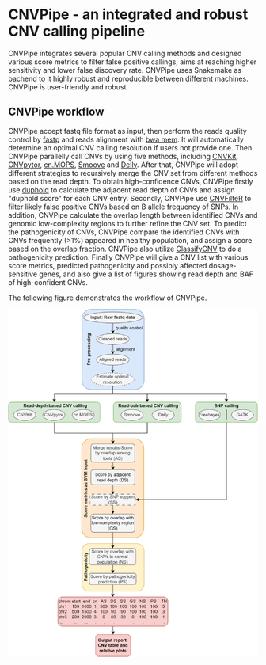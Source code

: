# CNVPipe - an integrated and robust CNV calling pipeline

CNVPipe integrates several popular CNV calling methods and designed various score metrics to filter false positive callings, aims at reaching higher sensitivity and lower false discovery rate. CNVPipe uses Snakemake as bachend to it highly robust and reproducible between different machines. CNVPipe is user-friendly and robust.

## CNVPipe workflow

CNVPipe accept fastq file format as input, then perform the reads quality control by [fastp](https://github.com/OpenGene/fastp) and reads alignment with [bwa mem](http://bio-bwa.sourceforge.net/bwa.shtml). It will automatically determine an optimal CNV calling resolution if users not provide one. Then CNVPipe parallelly call CNVs by using five methods, including [CNVKit](https://github.com/etal/cnvkit), [CNVpytor](https://github.com/abyzovlab/CNVpytor), [cn.MOPS](http://bioconductor.org/packages/devel/bioc/html/cn.mops.html), [Smoove](https://github.com/brentp/smoove) and [Delly](https://github.com/dellytools/delly). After that, CNVPipe will adopt different strategies to recursively merge the CNV set from different methods based on the read depth. To obtain high-confidence CNVs, CNVPipe firstly use [duphold](https://github.com/brentp/duphold) to calculate the adjacent read depth of CNVs and assign "duphold score" for each CNV entry. Secondly, CNVPipe use [CNVFilteR](http://bioconductor.org/packages/release/bioc/html/CNVfilteR.html) to filter likely false positive CNVs based on B allele frequency of SNPs. In addition, CNVPipe calculate the overlap length between identified CNVs and genomic low-complexity regions to further refine the CNV set. To predict the pathogenicity of CNVs, CNVPipe compare the identified CNVs with CNVs frequently (>1%) appeared in healthy population, and assign a score based on the overlap fraction. CNVPipe also utilize [ClassifyCNV](https://github.com/Genotek/ClassifyCNV) to do a pathogenicity prediction. Finally CNVPipe will give a CNV list with various score metrics, predicted pathogenicity and possibly affected dosage-sensitive genes, and also give a list of figures showing read depth and BAF of high-confident CNVs.

The following figure demonstrates the workflow of CNVPipe.

![CNVPipe workflow](/doc/logo/CNVPipe-workflow.png)